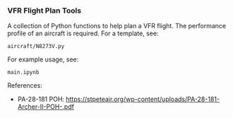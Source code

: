 ### VFR Flight Plan Tools

A collection of Python functions to help plan a VFR flight. The performance profile of an aircraft is required. For a template, see:

`aircraft/N8273V.py`

For example usage, see:

`main.ipynb`

References: 
- PA-28-181 POH: https://stpeteair.org/wp-content/uploads/PA-28-181-Archer-II-POH-.pdf

